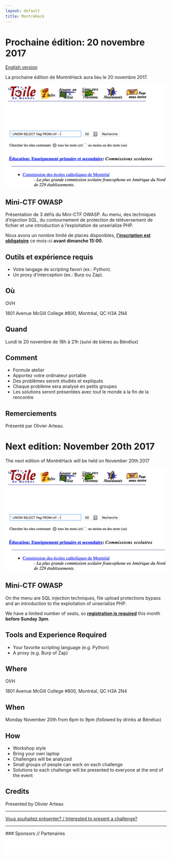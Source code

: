 ```yaml
---
layout: default
title: MontréHack
---
```


# Prochaine édition: 20 novembre 2017

[English version](#english)

La prochaine édition de MontréHack aura lieu le 20 novembre 2017.

![CTF](/images/17-11_ctf.png)

## Mini-CTF OWASP

Présentation de 3 défis du Mini-CTF OWASP. Au menu, des techniques 
d’injection SQL, du contournement de protection de téléversement de fichier et une 
introduction à l’exploitation de unserialize PHP.

Nous avons un nombre limité de places disponibles, [**l'inscription est
obligatoire**](https://www.eventbrite.ca/e/billets-montrehack-39923111100)
ce mois-ci **avant dimanche 15:00**.

## Outils et expérience requis

* Votre langage de scripting favori (ex.: Python).
* Un proxy d'interception (ex.: Burp ou Zap).

## Où

OVH

1801 Avenue McGill College #800, Montréal, QC H3A 2N4

## Quand

Lundi le 20 novembre de 18h à 21h (suivi de bières au Bénélux)

## Comment

* Formule atelier
* Apportez votre ordinateur portable
* Des problèmes seront étudiés et expliqués
* Chaque problème sera analysé en petits groupes
* Les solutions seront présentées avec tout le monde à la fin de la rencontre

## Remerciements

Présenté par Olivier Arteau.


<a id="english"></a>

# Next edition: November 20th 2017

The next edition of MontréHack will be held on November 20th 2017

![CTF](/images/17-11_ctf.png)

## Mini-CTF OWASP

On the menu are SQL injection techniques, file upload protections bypass and 
an introduction to the exploitation of unserialize PHP.

We have a limited number of seats, so [**registration is
required**](https://www.eventbrite.ca/e/billets-montrehack-39923111100)
this month **before Sunday 3pm**.

## Tools and Experience Required

* Your favorite scripting language (e.g. Python)
* A proxy (e.g. Burp of Zap)

## Where

OVH

1801 Avenue McGill College #800, Montréal, QC H3A 2N4

## When

Monday November 20th from 6pm to 9pm (followed by drinks at Bénélux)

## How

* Workshop style
* Bring your own laptop
* Challenges will be analyzed
* Small groups of people can work on each challenge
* Solutions to each challenge will be presented to everyone at the end of the event

## Credits

Presented by Olivier Arteau

<hr/>

[Vous souhaitez présenter? / Interested to present a challenge?](https://github.com/montrehack/montrehack.github.com/wiki/Present-at-Montrehack)

<hr/>
### Sponsors // Partenaires

[![Brasserie Benelux](/images/benelux.png)](http://brasseriebenelux.com/)

